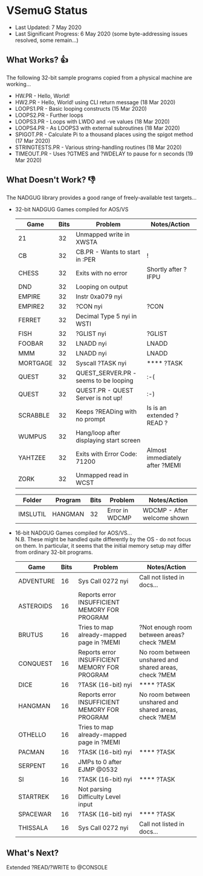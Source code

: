 # VSemuG Status
* Last Updated: 7 May 2020
* Last Significant Progress: 6 May 2020 (some byte-addressing issues resolved, some remain...)
  
## What Works? :+1:
The following 32-bit sample programs copied from a physical machine are working...
* HW.PR - Hello, World!
* HW2.PR - Hello, World! using CLI return message (18 Mar 2020)
* LOOPS1.PR - Basic looping constructs (15 Mar 2020)
* LOOPS2.PR - Further loops 
* LOOPS3.PR - Loops with LWDO and -ve values (18 Mar 2020)
* LOOPS4.PR - As LOOPS3 with external subroutines (18 Mar 2020)
* SPIGOT.PR - Calculate Pi to a thousand places using the spigot method (17 Mar 2020)
* STRINGTESTS.PR - Various string-handling routines (18 Mar 2020)
* TIMEOUT.PR - Uses ?GTMES and ?WDELAY to pause for n seconds (19 Mar 2020)

## What Doesn't Work? :-1:

The NADGUG library provides a good range of freely-available test targets...
  
* 32-bit NADGUG Games compiled for AOS/VS

  |    Game   | Bits |  Problem  |   Notes/Action   |
  |-----------|------|-----------|------------------|
  | 21        | 32 | Unmapped write in XWSTA                       | |
  | CB        | 32 | CB.PR - Wants to start in :PER                | ! |
  | CHESS     | 32 | Exits with no error                           | Shortly after ?IFPU |
  | DND       | 32 | Looping on output                             |  |
  | EMPIRE    | 32 | Instr 0xa079 nyi                              | |
  | EMPIRE2   | 32 | ?CON nyi                                      | ?CON |
  | FERRET    | 32 | Decimal Type 5 nyi in WSTI                    | |
  | FISH      | 32 | ?GLIST nyi                                    | ?GLIST |
  | FOOBAR    | 32 | LNADD nyi                                     | LNADD |
  | MMM       | 32 | LNADD nyi                                     | LNADD |
  | MORTGAGE  | 32 | Syscall ?TASK nyi                             | **** ?TASK |
  | QUEST     | 32 | QUEST_SERVER.PR - seems to be looping         | :-( |
  | QUEST     | 32 | QUEST.PR - QUEST Server is not up!            | :-)  |
  | SCRABBLE  | 32 | Keeps ?READing with no prompt                 | Is is an extended ?READ ? |
  | WUMPUS    | 32 | Hang/loop after displaying start screen       |  |
  | YAHTZEE   | 32 | Exits with Error Code: 71200                  | Almost immediately after ?MEMI |
  | ZORK      | 32 | Unmapped read in WCST                         |  |

  |  Folder  |  Program  | Bits |         Problem         |  Notes/Action  |
  |----------|-----------|------|-------------------------|----------------|
  | IMSLUTIL | HANGMAN   |  32  | Error in WDCMP          | WDCMP - After welcome shown |
  

* 16-bit NADGUG Games compiled for AOS/VS...  
  N.B. These might be handled quite differently by the OS - do not focus on them.  In particular, it seems
  that the initial memory setup may differ from ordinary 32-bit programs.

  |    Game   |  Bits  |  Problem  |   Notes/Action   |
  |-----------|--------|-----------|------------------|
  | ADVENTURE | 16 | Sys Call 0272 nyi                             | Call not listed in docs... |
  | ASTEROIDS | 16 | Reports error INSUFFICIENT MEMORY FOR PROGRAM | |
  | BRUTUS    | 16 | Tries to map already-mapped page in ?MEMI     | ?Not enough room between areas? check ?MEM | 
  | CONQUEST  | 16 | Reports error INSUFFICIENT MEMORY FOR PROGRAM | No room between unshared and shared areas, check ?MEM |
  | DICE      | 16 | ?TASK (16-bit) nyi                            | **** ?TASK |
  | HANGMAN   | 16 | Reports error INSUFFICIENT MEMORY FOR PROGRAM | No room between unshared and shared areas, check ?MEM |
  | OTHELLO   | 16 | Tries to map already-mapped page in ?MEMI     | |
  | PACMAN    | 16 | ?TASK (16-bit) nyi                            | **** ?TASK |
  | SERPENT   | 16 | JMPs to 0 after EJMP @0532                    |  |
  | SI        | 16 | ?TASK (16-bit) nyi                            | **** ?TASK |
  | STARTREK  | 16 | Not parsing Difficulty Level input            |  |
  | SPACEWAR  | 16 | ?TASK (16-bit) nyi                            | **** ?TASK |
  | THISSALA  | 16 | Sys Call 0272 nyi                             | Call not listed in docs... |
 

## What's Next?

Extended ?READ/?WRITE to @CONSOLE
